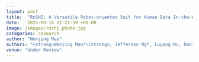 ```yaml
---
layout: post
title:  "RoSHI: A Versatile Robot-oriented Suit for Human Data In-the-Wild"
date:   2025-09-16 22:21:59 +00:00
image: /images/roshi_photo.jpg
categories: research
author: "Wenjing Mao"
authors: "<strong>Wenjing Mao*</strong>, Jefferson Ng*, Luyang Hu, Daniel Gehrig, Antonio Loquercio"
venue: "Under Review"
---
```

